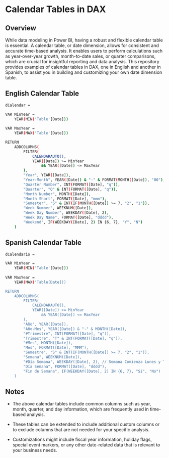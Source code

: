
# Calendar Tables in DAX

## Overview

While data modeling in Power BI, having a robust and flexible calendar table is essential. A calendar table, or date dimension, allows for consistent and accurate time-based analysis. It enables users to perform calculations such as year-over-year growth, month-to-date sales, or quarter comparisons, which are crucial for insightful reporting and data analysis. This repository provides examples of calendar tables in DAX, one in English and another in Spanish, to assist you in building and customizing your own date dimension table.

## English Calendar Table 
```bash
dCalendar = 

VAR MinYear =
    YEAR(MIN('Table'[Date]))
    
VAR MaxYear =
    YEAR(MAX('Table'[Date]))

RETURN
    ADDCOLUMNS(
        FILTER(
            CALENDARAUTO(),
            YEAR([Date]) >= MinYear
                && YEAR([Date]) <= MaxYear
        ),
        "Year", YEAR([Date]),
        "Year-Month", YEAR([Date]) & "-" & FORMAT(MONTH([Date]), "00"),
        "Quarter Number", INT(FORMAT([Date], "q")),
        "Quarter", "Q" & INT(FORMAT([Date], "q")),
        "Month Number", MONTH([Date]),
        "Month Short", FORMAT([Date], "mmm"),
        "Semester", "S" & INT(IF(MONTH([Date]) >= 7, "2", "1")),
        "Week Number", WEEKNUM([Date]),
        "Week Day Number", WEEKDAY([Date], 2),
        "Week Day Name", FORMAT([Date], "dddd"),
        "Weekend", IF(WEEKDAY([Date], 2) IN {6, 7}, "Y", "N")
    )
```
    
## Spanish Calendar Table
```bash
dCalendario = 

VAR MinYear =
    YEAR(MIN('Table'[Date]))
    
VAR MaxYear =
    YEAR(MAX('Table[Date]))

RETURN
    ADDCOLUMNS(
        FILTER(
            CALENDARAUTO(),
            YEAR([Date]) >= MinYear
                && YEAR([Date]) <= MaxYear
        ),
        "Año", YEAR([Date]),
        "Año-Mes", YEAR([Date]) & "-" & MONTH([Date]),
        "#Trimestre", INT(FORMAT([Date], "q")),
        "Trimestre", "T" & INT(FORMAT([Date], "q")),
        "#Mes", MONTH([Date]),
        "Mes", FORMAT([Date], "MMM"),
        "Semestre", "S" & INT(IF(MONTH([Date]) >= 7, "2", "1")),
        "Semana", WEEKNUM([Date]),
        "#Día Semana", WEEKDAY([Date], 2), // Semana Comienza Lunes y Termina Domingo
        "Día Semana", FORMAT([Date], "dddd"),
        "Fin de Semana", IF(WEEKDAY([Date], 2) IN {6, 7}, "Si", "No")
    )

```

## Notes
- The above calendar tables include common columns such as year, month, quarter, and day information, which are frequently used in time-based analysis.

- These tables can be extended to include additional custom columns or to exclude columns that are not needed for your specific analysis.

- Customizations might include fiscal year information, holiday flags, special event markers, or any other date-related data that is relevant to your business needs.

